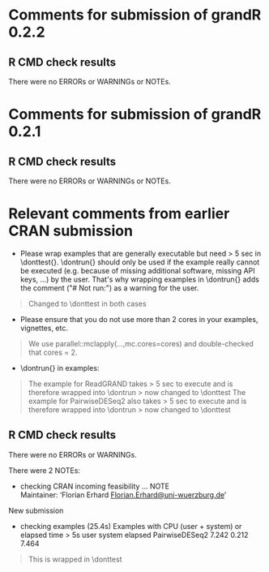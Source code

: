 # Comments for submission of grandR 0.2.2
## R CMD check results
There were no ERRORs or WARNINGs or NOTEs. 


# Comments for submission of grandR 0.2.1
## R CMD check results
There were no ERRORs or WARNINGs or NOTEs. 




# Relevant comments from earlier CRAN submission

* Please wrap examples that are generally executable but need > 5 sec in \donttest{}. \dontrun{} should only be used if the example really cannot be executed (e.g. because of missing additional software, missing API keys, ...) by the user. That's why wrapping examples in \dontrun{} adds the comment ("# Not run:") as a warning for the user.

> Changed to \donttest in both cases


* Please ensure that you do not use more than 2 cores in your examples, vignettes, etc. 

> We use parallel::mclapply(...,mc.cores=cores) and double-checked that cores = 2.


* \dontrun{} in examples:

> The example for ReadGRAND takes > 5 sec to execute and is therefore wrapped into \dontrun > now changed to \donttest
> The example for PairwiseDESeq2 also takes > 5 sec to execute and is therefore wrapped into \dontrun > now changed to \donttest




## R CMD check results
There were no ERRORs or WARNINGs. 

There were 2 NOTEs:
* checking CRAN incoming feasibility ... NOTE                                                                                                                                 
Maintainer: ‘Florian Erhard <Florian.Erhard@uni-wuerzburg.de>’                                                                                                                
                                                                                                                                                            
New submission

* checking examples (25.4s)
   Examples with CPU (user + system) or elapsed time > 5s
                    user system elapsed
   PairwiseDESeq2 7.242  0.212  7.464

> This is wrapped in \donttest
